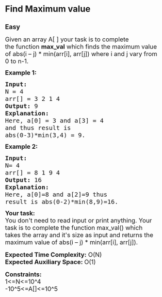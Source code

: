 # Find Maximum value
## Easy
<div class="problems_problem_content__Xm_eO"><p><span style="font-size:20px">Given an array A[ ] your task is to complete the&nbsp;function&nbsp;<strong>max_val</strong>&nbsp;which&nbsp;finds the maximum value of abs(i – j) * min(arr[i], arr[j]) where i and j vary from 0 to n-1.&nbsp;</span></p>

<p><strong><span style="font-size:20px">Example 1:</span></strong></p>

<pre><strong><span style="font-size:20px">Input:</span></strong>
<span style="font-size:20px">N = 4
arr[] = 3 2 1 4</span>
<span style="font-size:20px"><strong>Output:</strong> 9</span>
<strong><span style="font-size:20px">Explanation:</span></strong>
<span style="font-size:20px">Here, a[0] = 3 and a[3] = 4 
and thus result is  
abs(0-3)*min(3,4) = 9.</span></pre>

<p><strong><span style="font-size:20px">Example 2:</span></strong></p>

<pre><strong><span style="font-size:20px">Input:</span></strong>
<span style="font-size:20px">N= 4
arr[] = 8 1 9 4</span>
<span style="font-size:20px"><strong>Output:</strong> 16</span>
<strong><span style="font-size:20px">Explanation:</span></strong>
<span style="font-size:20px">Here, a[0]=8 and a[2]=9 thus 
result is abs(0-2)*min(8,9)=16. </span></pre>

<div><strong><span style="font-size:20px">Your task:</span></strong></div>

<div><span style="font-size:20px">You don't need to read input or print anything. Your task is to complete the function max_val() which takes the array and it's size as input and returns the maximum value&nbsp;of abs(i – j) * min(arr[i], arr[j]).</span></div>

<div>&nbsp;</div>

<div><span style="font-size:20px"><strong>Expected Time Complexity:</strong>&nbsp;O(N)</span></div>

<div><strong><span style="font-size:20px">Expected Auxiliary Space: </span></strong><span style="font-size:20px">O(1)</span></div>

<div>&nbsp;</div>

<div><span style="font-size:20px"><strong>Constraints:</strong><br>
1&lt;=N&lt;=10^4<br>
-10^5&lt;=A[]&lt;=10^5</span><br>
<br>
<br>
&nbsp;</div>
</div>